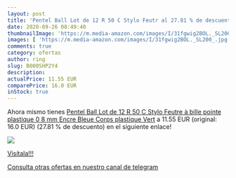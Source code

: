 ```yaml
---
layout: post
title: 'Pentel Ball Lot de 12 R 50 C Stylo Feutr al 27.81 % de descuento'
date: 2020-09-26 08:49:40
thumbnailImage: 'https://m.media-amazon.com/images/I/31fgwig2BOL._SL200_.jpg'
images: [ 'https://m.media-amazon.com/images/I/31fgwig2BOL._SL200_.jpg' ]
comments: true
category: ofertas
author: ring
slug: B000SHP2Y4
description:
actualPrice: 11.55 EUR
comparePrice: 16.0 EUR
inStock: true
---
```


Ahora mismo tienes [Pentel Ball Lot de 12 R 50 C Stylo Feutre à bille pointe plastique 0 8 mm Encre Bleue Corps plastique Vert](https://www.amazon.com/dp/B000SHP2Y4/?tag=redken08-20) a 11.55 EUR (original: 16.0 EUR) (27.81 %  de descuento) en el siguiente enlace!

[![](https://m.media-amazon.com/images/I/31fgwig2BOL._SL200_.jpg)](https://www.amazon.com/dp/B000SHP2Y4/?tag=redken08-20)

[Visítala!!!](https://www.amazon.com/dp/B000SHP2Y4/?tag=redken08-20)

[Consulta otras ofertas en nuestro canal de telegram](https://t.me/s/ofertas25)
